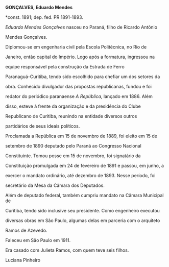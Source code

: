 **GONÇALVES, Eduardo Mendes**



\*const. 1891; dep. fed. PR 1891-1893.



*Eduardo Mendes Gonçalves* nasceu no Paraná, filho de Ricardo Antônio

Mendes Gonçalves.



Diplomou-se em engenharia civil pela Escola Politécnica, no Rio de

Janeiro, então capital do Império. Logo após a formatura, ingressou na

equipe responsável pela construção da Estrada de Ferro

Paranaguá-Curitiba, tendo sido escolhido para chefiar um dos setores da

obra. Conhecido divulgador das propostas republicanas, fundou e foi

redator do periódico paranaense *A República*, lançado em 1886. Além

disso, esteve à frente da organização e da presidência do Clube

Republicano de Curitiba, reunindo na entidade diversos outros

partidários de seus ideais políticos.



Proclamada a República em 15 de novembro de 1889, foi eleito em 15 de

setembro de 1890 deputado pelo Paraná ao Congresso Nacional

Constituinte. Tomou posse em 15 de novembro, foi signatário da

Constituição promulgada em 24 de fevereiro de 1891 e passou, em junho, a

exercer o mandato ordinário, até dezembro de 1893. Nesse período, foi

secretário da Mesa da Câmara dos Deputados.



Além de deputado federal, também cumpriu mandato na Câmara Municipal de

Curitiba, tendo sido inclusive seu presidente. Como engenheiro executou

diversas obras em São Paulo, algumas delas em parceria com o arquiteto

Ramos de Azevedo.



Faleceu em São Paulo em 1911.



Era casado com Julieta Ramos, com quem teve seis filhos.



Luciana Pinheiro




